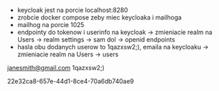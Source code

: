 - keycloak jest na porcie localhost:8280
- zrobcie docker compose zeby miec keycloaka i mailhoga
- mailhog na porcie 1025
- endpointy do tokenow i userinfo na keycloak -> zmieniacie realm na Users -> realm settings -> sam dol -> openid endpoints
- hasla obu dodanych userow to 1qazxsw2;), emaila na keycloaku -> zmieniacie realm na Users -> users

janesmith@gmail.com
1qazxsw2;)

22e32ca8-657e-44d1-8ce4-70a6db740ae9